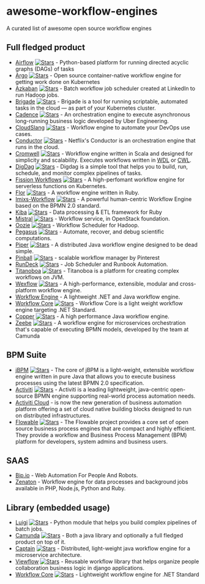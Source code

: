 # awesome-workflow-engines
A curated list of awesome open source workflow engines

## Full fledged product
* [Airflow](https://github.com/apache/incubator-airflow) [![Stars](https://img.shields.io/github/stars/apache/incubator-airflow.svg)](https://github.com/apache/incubator-airflow) - Python-based platform for running directed acyclic graphs (DAGs) of tasks
* [Argo](https://github.com/argoproj/argo) [![Stars](https://img.shields.io/github/stars/argoproj/argo.svg)](https://github.com/argoproj/argo) - Open source container-native workflow engine for getting work done on Kubernetes
* [Azkaban](https://azkaban.github.io/) [![Stars](https://img.shields.io/github/stars/azkaban/azkaban.svg)](https://github.com/azkaban/azkaban) - Batch workflow job scheduler created at LinkedIn to run Hadoop jobs.
* [Brigade](https://brigade.sh/) [![Stars](https://img.shields.io/github/stars/brigadecore/brigade.svg)](https://github.com/brigadecore/brigade) - Brigade is a tool for running scriptable, automated tasks in the cloud — as part of your Kubernetes cluster.
* [Cadence](https://github.com/uber/cadence) [![Stars](https://img.shields.io/github/stars/uber/cadence.svg)](https://github.com/uber/cadence) - An orchestration engine to execute asynchronous long-running business logic developed by Uber Engineering.
* [CloudSlang](http://www.cloudslang.io/) [![Stars](https://img.shields.io/github/stars/CloudSlang/cloud-slang.svg)](https://github.com/CloudSlang/cloud-slang) - Workflow engine to automate your DevOps use cases.
* [Conductor](https://netflix.github.io/conductor/) [![Stars](https://img.shields.io/github/stars/Netflix/conductor.svg)](https://github.com/Netflix/conductor) - Netflix's Conductor is an orchestration engine that runs in the cloud.
* [Cromwell](https://github.com/broadinstitute/cromwell) [![Stars](https://img.shields.io/github/stars/broadinstitute/cromwell.svg)](https://github.com/broadinstitute/cromwell) - Workflow engine written in Scala and designed for simplicity and scalability. Executes workflows written in [WDL](https://github.com/openwdl/wdl) or [CWL](https://www.commonwl.org/).
* [DigDag](https://www.digdag.io) [![Stars](https://img.shields.io/github/stars/treasure-data/digdag.svg)](https://github.com/treasure-data/digdag) - Digdag is a simple tool that helps you to build, run, schedule, and monitor complex pipelines of tasks.
* [Fission Workflows](https://github.com/fission/fission-workflows) [![Stars](https://img.shields.io/github/stars/fission/fission-workflows.svg)](https://github.com/fission/fission-workflows) - A high-perfomant workflow engine for serverless functions on Kubernetes.
* [Flor](https://github.com/floraison/flor) [![Stars](https://img.shields.io/github/stars/floraison/flor.svg)](https://github.com/floraison/flor) - A workflow engine written in Ruby.
* [Imixs-Workflow](https://www.imixs.org) [![Stars](https://img.shields.io/github/stars/imixs/imixs-workflow.svg)](https://github.com/imixs/imixs-workflow) - A powerful human-centric Workflow Engine based on the BPMN 2.0 standard.
* [Kiba](https://www.kiba-etl.org/) [![Stars](https://img.shields.io/github/stars/thbar/kiba.svg)](https://github.com/thbar/kiba) - Data processing & ETL framework for Ruby
* [Mistral](https://docs.openstack.org/mistral/latest) [![Stars](https://img.shields.io/github/stars/openstack/mistral.svg)](https://github.com/openstack/mistral) - Workflow service, in OpenStack foundation.
* [Oozie](http://oozie.apache.org/) [![Stars](https://img.shields.io/github/stars/apache/oozie.svg)](https://github.com/apache/oozie) - Workflow Scheduler for Hadoop.
* [Pegasus](https://pegasus.isi.edu/) [![Stars](https://img.shields.io/github/stars/pegasus-isi/pegasus.svg)](https://github.com/pegasus-isi/pegasus)  - Automate, recover, and debug scientific computations.
* [Piper](https://github.com/creactiviti/piper) [![Stars](https://img.shields.io/github/stars/creactiviti/piper.svg)](https://github.com/creactiviti/piper)  - A distributed Java workflow engine designed to be dead simple.
* [Pinball](https://github.com/pinterest/pinball) [![Stars](https://img.shields.io/github/stars/pinterest/pinball.svg)](https://github.com/pinterest/pinball)  - scalable workflow manager by Pinterest
* [RunDeck](http://rundeck.org/) [![Stars](https://img.shields.io/github/stars/rundeck/rundeck.svg)](https://github.com/rundeck/rundeck) - Job Scheduler and Runbook Automation.
* [Titanoboa](https://titanoboa.io/) [![Stars](https://img.shields.io/github/stars/mikub/titanoboa.svg)](https://github.com/mikub/titanoboa) - Titanoboa is a platform for creating complex workflows on JVM.
* [Wexflow](https://wexflow.github.io) [![Stars](https://img.shields.io/github/stars/aelassas/Wexflow.svg)](https://github.com/aelassas/Wexflow) - A high-performance, extensible, modular and cross-platform workflow engine.
* [Workflow Engine](https://workflowengine.io) - A lightweight .NET and Java workflow engine.
* [Workflow Core](https://github.com/danielgerlag/workflow-core) [![Stars](https://img.shields.io/github/stars/danielgerlag/workflow-core.svg)](https://github.com/danielgerlag/workflow-core) - Workflow Core is a light weight workflow engine targeting .NET Standard.
* [Copper](https://github.com/copper-engine/copper-engine) [![Stars](https://img.shields.io/github/stars/copper-engine/copper-engine.svg)](https://github.com/copper-engine/copper-engine) - A high performance Java workflow engine.
* [Zeebe](https://zeebe.io) [![Stars](https://img.shields.io/github/stars/azkaban/azkaban.svg)](https://github.com/azkaban/azkaban) - A workflow engine for microservices orchestration that's capable of executing BPMN models, developed by the team at Camunda

## BPM Suite
* [jBPM](https://www.jbpm.org/) [![Stars](https://img.shields.io/github/stars/kiegroup/jbpm.svg)](https://github.com/kiegroup/jbpm) - The core of jBPM is a light-weight, extensible workflow engine written in pure Java that allows you to execute business processes using the latest BPMN 2.0 specification.
* [Activiti](https://www.activiti.org/) [![Stars](https://img.shields.io/github/stars/Activiti/Activiti.svg)](https://github.com/Activiti/Activiti) - Activiti is a leading lightweight, java-centric open-source BPMN engine supporting real-world process automation needs.
* [Activiti Cloud](https://activiti.gitbooks.io/activiti-7-developers-guide/content/introduction.html) - is now the new generation of business automation platform offering a set of cloud native building blocks designed to run on distributed infrastructures.
* [Flowable](https://github.com/flowable/flowable-engine) [![Stars](https://img.shields.io/github/stars/flowable/flowable-engine.svg)](https://github.com/flowable/flowable-engine) - The Flowable project provides a core set of open source business process engines that are compact and highly efficient. They provide a workflow and Business Process Management (BPM) platform for developers, system admins and business users.

## SAAS
* [Bip.io](https://bip.io/) - Web Automation For People And Robots.
* [Zenaton](https://zenaton.com) - Workflow engine for data processes and background jobs available in PHP, Node.js, Python and Ruby.

## Library (embedded usage)
* [Luigi](https://github.com/spotify/luigi) [![Stars](https://img.shields.io/github/stars/spotify/luigi.svg)](https://github.com//spotify/luigi) - Python module that helps you build complex pipelines of batch jobs.
* [Camunda](https://camunda.org) [![Stars](https://img.shields.io/github/stars/camunda/camunda-bpm-platform.svg)](https://github.com/camunda/camunda-bpm-platform) - Both a java library and optionally a full fledged product on top of it.
* [Captain](https://github.com/LiveRamp/captain) [![Stars](https://img.shields.io/github/stars/LiveRamp/captain.svg)](https://github.com/LiveRamp/captain) - Distributed, light-weight java workflow engine for a microservice architecture.
* [Viewflow](http://viewflow.io) [![Stars](https://img.shields.io/github/stars/viewflow/viewflow.svg)](https://github.com/viewflow/viewflow) - Reusable workflow library that helps organize people collaboration business logic in django applications.
* [Workflow Core](https://github.com/danielgerlag/workflow-core) [![Stars](https://img.shields.io/github/stars/danielgerlag/workflow-core.svg)](https://github.com/danielgerlag/workflow-core) - Lightweight workflow engine for .NET Standard

